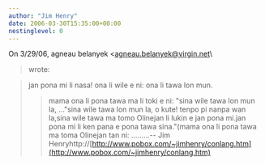 ```yaml
---
author: "Jim Henry"
date: 2006-03-30T15:35:00+00:00
nestinglevel: 0
---
```

On 3/29/06, agneau belanyek <[agneau.belanyek@virgin.net](mailto://agneau.belanyek@virgin.net)\
> wrote:

> jan pona mi li nasa! ona li wile e ni: ona li tawa lon mun.
>> mama ona li pona tawa ma li toki e ni: "sina wile tawa lon mun la, ..."sina wile tawa lon mun la, o kute! tenpo pi nanpa wan la,sina wile tawa ma tomo Olinejan li lukin e jan pona mi.jan pona mi li ken pana e pona tawa sina."(mama ona li pona tawa ma toma Olinejan tan ni: .........--
Jim Henryhttp://[http://www.pobox.com/~jimhenry/conlang.htm](http://www.pobox.com/~jimhenry/conlang.htm)